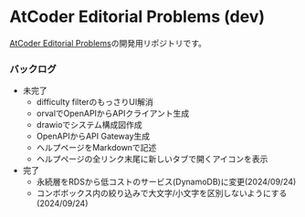 # AtCoder Editorial Problems (dev)

[AtCoder Editorial Problems](https://ajinoko33.github.io/AtCoderEditorialProblems/)の開発用リポジトリです。


### バックログ

- 未完了
  - difficulty filterのもっさりUI解消
  - orvalでOpenAPIからAPIクライアント生成
  - drawioでシステム構成図作成
  - OpenAPIからAPI Gateway生成
  - ヘルプページをMarkdownで記述
  - ヘルプページの全リンク末尾に新しいタブで開くアイコンを表示
- 完了
  - 永続層をRDSから低コストのサービス(DynamoDB)に変更(2024/09/24)
  - コンボボックス内の絞り込みで大文字/小文字を区別しないようにする(2024/09/24)
